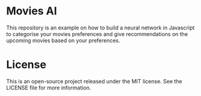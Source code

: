 # Movies AI

This repository is an example on how to build a neural network in Javascript to categorise your movies preferences and 
give recommendations on the upcoming movies based on your preferences.

# License

This is an open-source project released under the MIT license. See the LICENSE file for more information.